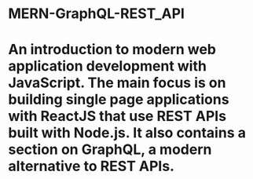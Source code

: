 # MERN-GraphQL-REST_API
# An introduction to modern web application development with JavaScript. The main focus is on building single page applications with ReactJS that use REST APIs built with Node.js. It also contains a section on GraphQL, a modern alternative to REST APIs.
